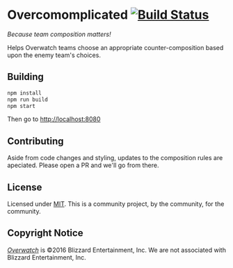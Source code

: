 # Overcomomplicated [![Build Status](https://travis-ci.org/Overcomplicated/website.svg?branch=master)](https://travis-ci.org/Overcomplicated/website)

_Because team composition matters!_

Helps Overwatch teams choose an appropriate counter-composition based upon the enemy team's choices.

## Building

```bash
npm install
npm run build
npm start
```

Then go to [http://localhost:8080](http://localhost:8080)

## Contributing

Aside from code changes and styling, updates to the composition rules are apeciated.
Please open a PR and we'll go from there.

## License

Licensed under [MIT](https://raw.githubusercontent.com/Overcomplicated/website/master/LICENSE).
This is a community project, by the community, for the community. 

## Copyright Notice

[_Overwatch_](https://playoverwatch.com/) is ©2016 Blizzard Entertainment, Inc.
We are not associated with Blizzard Entertainment, Inc.
